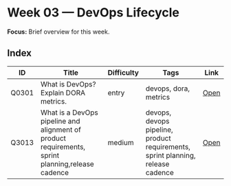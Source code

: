 # Week 03 — DevOps Lifecycle

**Focus:** Brief overview for this week.

## Index
| ID | Title | Difficulty | Tags | Link |
|---|---|---|---|---|
| Q0301 | What is DevOps? Explain DORA metrics. | entry | devops, dora, metrics | [Open](questions/Q0301-what-is-devops-dora-metrics.md) |
| Q3013 | What is a DevOps pipeline and alignment of product requirements, sprint planning,release cadence | medium | devops, devops pipeline, product requirements, sprint planning, release cadence | [Open](questions/Q3013-what-is-devops-pipeline-product-requirements-sprint-planning-release-cadence.md) |
